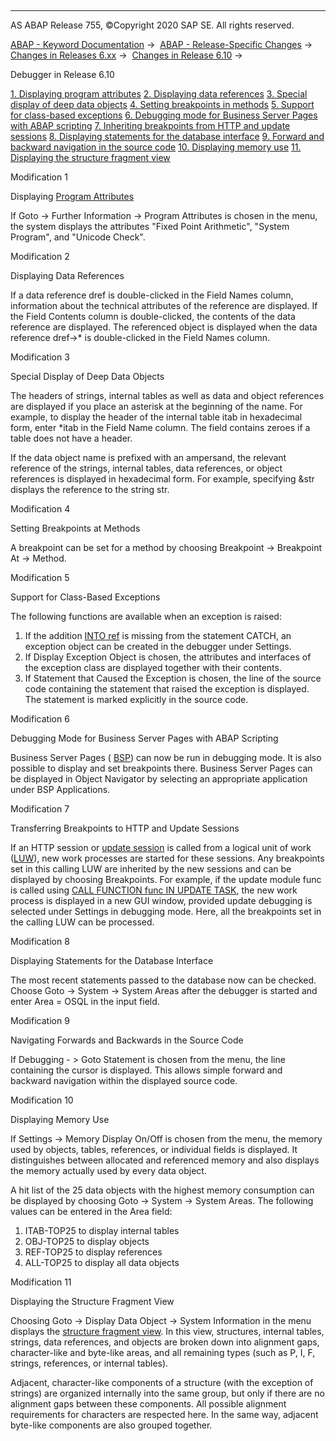   

* * *

AS ABAP Release 755, ©Copyright 2020 SAP SE. All rights reserved.

[ABAP - Keyword Documentation](javascript:call_link\('abenabap.htm'\)) →  [ABAP - Release-Specific Changes](javascript:call_link\('abennews.htm'\)) →  [Changes in Releases 6.xx](javascript:call_link\('abennews-6.htm'\)) →  [Changes in Release 6.10](javascript:call_link\('abennews-610.htm'\)) → 

Debugger in Release 6.10

[1\. Displaying program attributes](#!ABAP_MODIFICATION_1@1@)
[2\. Displaying data references](#!ABAP_MODIFICATION_2@2@)
[3\. Special display of deep data objects](#!ABAP_MODIFICATION_3@3@)
[4\. Setting breakpoints in methods](#!ABAP_MODIFICATION_4@4@)
[5\. Support for class-based exceptions](#!ABAP_MODIFICATION_5@5@)
[6\. Debugging mode for Business Server Pages with ABAP scripting](#!ABAP_MODIFICATION_6@6@)
[7\. Inheriting breakpoints from HTTP and update sessions](#!ABAP_MODIFICATION_7@7@)
[8\. Displaying statements for the database interface](#!ABAP_MODIFICATION_8@8@)
[9\. Forward and backward navigation in the source code](#!ABAP_MODIFICATION_9@9@)
[10\. Displaying memory use](#!ABAP_MODIFICATION_10@10@)
[11\. Displaying the structure fragment view](#!ABAP_MODIFICATION_11@11@)

Modification 1

Displaying [Program Attributes](javascript:call_link\('abenprogram_attribute_glosry.htm'\) "Glossary Entry")

If Goto → Further Information → Program Attributes is chosen in the menu, the system displays the attributes "Fixed Point Arithmetic", "System Program", and "Unicode Check".

Modification 2

Displaying Data References

If a data reference dref is double-clicked in the Field Names column, information about the technical attributes of the reference are displayed. If the Field Contents column is double-clicked, the contents of the data reference are displayed. The referenced object is displayed when the data reference dref->\* is double-clicked in the Field Names column.

Modification 3

Special Display of Deep Data Objects

The headers of strings, internal tables as well as data and object references are displayed if you place an asterisk at the beginning of the name. For example, to display the header of the internal table itab in hexadecimal form, enter \*itab in the Field Name column. The field contains zeroes if a table does not have a header.

If the data object name is prefixed with an ampersand, the relevant reference of the strings, internal tables, data references, or object references is displayed in hexadecimal form. For example, specifying &str displays the reference to the string str.

Modification 4

Setting Breakpoints at Methods

A breakpoint can be set for a method by choosing Breakpoint → Breakpoint At → Method.

Modification 5

Support for Class-Based Exceptions

The following functions are available when an exception is raised:

1.  If the addition [INTO ref](javascript:call_link\('abapcatch_try.htm'\)) is missing from the statement CATCH, an exception object can be created in the debugger under Settings.
2.  If Display Exception Object is chosen, the attributes and interfaces of the exception class are displayed together with their contents.
3.  If Statement that Caused the Exception is chosen, the line of the source code containing the statement that raised the exception is displayed. The statement is marked explicitly in the source code.
    

Modification 6

Debugging Mode for Business Server Pages with ABAP Scripting

Business Server Pages ( [BSP](javascript:call_link\('abenbusiness_server_pages_glosry.htm'\) "Glossary Entry")) can now be run in debugging mode. It is also possible to display and set breakpoints there. Business Server Pages can be displayed in Object Navigator by selecting an appropriate application under BSP Applications.

Modification 7

Transferring Breakpoints to HTTP and Update Sessions

If an HTTP session or [update session](javascript:call_link\('abenupdate_glosry.htm'\) "Glossary Entry") is called from a logical unit of work ([LUW](javascript:call_link\('abendb_transaction.htm'\))), new work processes are started for these sessions. Any breakpoints set in this calling LUW are inherited by the new sessions and can be displayed by choosing Breakpoints. For example, if the update module func is called using [CALL FUNCTION func IN UPDATE TASK](javascript:call_link\('abapcall_function_update.htm'\)), the new work process is displayed in a new GUI window, provided update debugging is selected under Settings in debugging mode. Here, all the breakpoints set in the calling LUW can be processed.

Modification 8

Displaying Statements for the Database Interface

The most recent statements passed to the database now can be checked. Choose Goto → System → System Areas after the debugger is started and enter Area = OSQL in the input field.

Modification 9

Navigating Forwards and Backwards in the Source Code

If Debugging - > Goto Statement is chosen from the menu, the line containing the cursor is displayed. This allows simple forward and backward navigation within the displayed source code.

Modification 10

Displaying Memory Use

If Settings → Memory Display On/Off is chosen from the menu, the memory used by objects, tables, references, or individual fields is displayed. It distinguishes between allocated and referenced memory and also displays the memory actually used by every data object.

A hit list of the 25 data objects with the highest memory consumption can be displayed by choosing Goto → System → System Areas. The following values can be entered in the Area field:

1.  ITAB-TOP25 to display internal tables
2.  OBJ-TOP25 to display objects
3.  REF-TOP25 to display references
4.  ALL-TOP25 to display all data objects
    

Modification 11

Displaying the Structure Fragment View

Choosing Goto → Display Data Object → System Information in the menu displays the [structure fragment view](javascript:call_link\('abenunicode_fragment_view_glosry.htm'\) "Glossary Entry"). In this view, structures, internal tables, strings, data references, and objects are broken down into alignment gaps, character-like and byte-like areas, and all remaining types (such as P, I, F, strings, references, or internal tables).

Adjacent, character-like components of a structure (with the exception of strings) are organized internally into the same group, but only if there are no alignment gaps between these components. All possible alignment requirements for characters are respected here. In the same way, adjacent byte-like components are also grouped together.